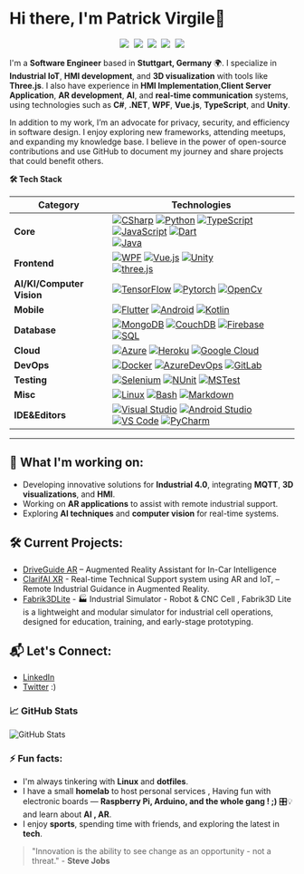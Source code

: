 # Hi there, I'm Patrick Virgile👋

<p align="center">
   <kbd>
  <a href="https://dev.to/virgiledjimgou58" title="Dev.to - @virgiledjimgou58"><img src="https://img.shields.io/badge/-VirgilDjimg58-a75fff?style=flat&logo=Dev.to&logoColor=white" /></a>
  <a href="https://stackoverflow.com/users/979052/chichikolon65" title="StackOverflow - Virgile Patrick"><img src="https://img.shields.io/badge/-PatrickDji-f48225?style=flat&logo=Stackoverflow&logoColor=white" /></a>
  <a href="https://www.linkedin.com/in/patrick-virgile-djimgou/" title="LinkedIn - Patrick DJimgou"><img src="https://img.shields.io/badge/-Patrick_Djimgou-0072b1?style=flat&logo=Linkedin&logoColor=white" /></a>
  <a href="https://www.reddit.com/user/virgiledjimgou58" title="Reddit - u/virgiledjimgou58"><img src="https://img.shields.io/badge/-PatDji58-ff4500?style=flat&logo=reddit&logoColor=white" /></a>
  <a href="http://virgiledjimgou.esy.es/" title="Personal Website - virgiledjimgou.esy.es"><img src="https://img.shields.io/badge/-virgiledjimgou.esy.es-00CCB4?style=flat&logo=ApacheSpark&logoColor=white" /></a>
  </kbd>
</p>

I'm a **Software Engineer** based in **Stuttgart, Germany** 🌍. I specialize in **Industrial IoT**, **HMI development**, and **3D visualization** with tools like **Three.js**. I also have experience in **HMI Implementation**,**Client Server Application**, **AR development**, **AI**, and **real-time communication** systems, using technologies such as **C#**, **.NET**, **WPF**, **Vue.js**, **TypeScript**, and **Unity**.

In addition to my work, I’m an advocate for privacy, security, and efficiency in software design. I enjoy exploring new frameworks, attending meetups, and expanding my knowledge base. I believe in the power of open-source contributions and use GitHub to document my journey and share projects that could benefit others.

<summary><b>🛠️ Tech Stack</b></summary>
    <p>

| **Category** | **Technologies** |
| - | - |
**Core** | [![CSharp](https://img.shields.io/static/v1?label=&message=Csharp&color=00ADD8&logo=csharp&logoColor=FFFFFF)](https://visualstudio.microsoft.com/de/) [![Python](https://img.shields.io/static/v1?label=&message=Python&color=3C78A9&logo=python&logoColor=FFFFFF)](https://www.python.org/) [![TypeScript](https://img.shields.io/static/v1?label=&message=TypeScript&color=3178C6&logo=typescript&logoColor=FFFFFF)](https://www.typescriptlang.org/) [![JavaScript](https://img.shields.io/static/v1?label=&message=JavaScript&color=F7DF1E&logo=javascript&logoColor=FFFFFF)](https://www.javascript.com/) [![Dart](https://img.shields.io/static/v1?label=&message=Dart&color=0175C2&logo=dart&logoColor=FFFFFF)](https://dart.dev/)<br>[![Java](https://img.shields.io/static/v1?label=&message=Java&color=007396&logo=java&logoColor=FFFFFF)](https://www.java.com/)
**Frontend** | [![WPF](https://img.shields.io/static/v1?label=&message=WPF&color=a545f0&logo=wpf&logoColor=FFFFFF)](https://learn.microsoft.com/en-us/dotnet/desktop/wpf/?view=netdesktop-9.0) [![Vue.js](https://img.shields.io/static/v1?label=&message=Vue.js&color=4FC08D&logo=vuedotjs&logoColor=FFFFFF)](https://vuejs.org/) [![Unity](https://img.shields.io/static/v1?label=&message=Unity&color=61DAFB&logo=unity&logoColor=FFFFFF)](https://unity.com/de) <br> [![three.js](https://img.shields.io/static/v1?label=&message=three.js&color=F9A03C&logo=treejs&logoColor=FFFFFF)](https://github.com/mrdoob/three.js/)
**AI/KI/Computer Vision** | [![TensorFlow](https://img.shields.io/static/v1?label=&message=Tensorflow&color=0078D4&logo=tensorflow&logoColor=FFFFFF)](https://www.tensorflow.org/) [![Pytorch](https://img.shields.io/static/v1?label=&message=Pytorch&color=430098&logo=pytorch&logoColor=FFFFFF)](https://pytorch.org/) [![OpenCv](https://img.shields.io/static/v1?label=&message=Opencv&color=4285F4&logo=opencv&logoColor=FFFFFF)](https://opencv.org/)
**Mobile** | [![Flutter](https://img.shields.io/static/v1?label=&message=Flutter&color=02569B&logo=flutter&logoColor=FFFFFF)](https://flutter.dev/) [![Android](https://img.shields.io/static/v1?label=&message=Android&color=3DDC84&logo=android&logoColor=FFFFFF)](https://developer.android.com/) [![Kotlin](https://img.shields.io/static/v1?label=&message=Kotlin&color=7F52FF&logo=kotlin&logoColor=FFFFFF)](https://kotlinlang.org/)
**Database** | [![MongoDB](https://img.shields.io/static/v1?label=&message=MongoDB&color=43B02A&logo=mongodb&logoColor=FFFFFF)](https://www.mongodb.com/) [![CouchDB](https://img.shields.io/static/v1?label=&message=CouchDB&color=17202C&logo=couchdb&logoColor=FFFFFF)](https://couchdb.apache.org/) [![Firebase](https://img.shields.io/static/v1?label=&message=Firebase&color=C21325&logo=firebase&logoColor=FFFFFF)](https://firebase.google.com/) [![SQL](https://img.shields.io/static/v1?label=&message=SQL&color=C21325&logo=sql&logoColor=FFFFFF)](https://de.wikipedia.org/wiki/SQL)
**Cloud** | [![Azure](https://img.shields.io/static/v1?label=&message=Azure&color=0078D4&logo=microsoftazure&logoColor=FFFFFF)](https://azure.microsoft.com/) [![Heroku](https://img.shields.io/static/v1?label=&message=Heroku&color=430098&logo=heroku&logoColor=FFFFFF)](https://heroku.com/) [![Google Cloud](https://img.shields.io/static/v1?label=&message=GCP&color=4285F4&logo=googlecloud&logoColor=FFFFFF)](https://cloud.google.com/)
**DevOps** | [![Docker](https://img.shields.io/static/v1?label=&message=Docker&color=2496ED&logo=docker&logoColor=FFFFFF)](https://docker.com/) [![AzureDevOps](https://img.shields.io/static/v1?label=&message=AzureDevOps&color=EE0000&logo=azure&logoColor=FFFFFF)](https://www.gartner.com/reviews/market/devops-platforms/vendor/microsoft/product/azure-devops) [![GitLab](https://img.shields.io/static/v1?label=&message=GitLab&color=343434&logo=gitlab&logoColor=FFFFFF)](https://www.gartner.com/reviews/market/devops-platforms/vendor/gitlab)
**Testing** | [![Selenium](https://img.shields.io/static/v1?label=&message=Selenium&color=43B02A&logo=selenium&logoColor=FFFFFF)](https://www.selenium.dev/) [![NUnit](https://img.shields.io/static/v1?label=&message=NUnit&color=17202C&logo=nuinit&logoColor=FFFFFF)](https://www.cypress.io/) [![MSTest](https://img.shields.io/static/v1?label=&message=MSTest&color=C21325&logo=mstest&logoColor=FFFFFF)](https://learn.microsoft.com/de-de/dotnet/core/testing/unit-testing-with-mstest)
**Misc** | [![Linux](https://img.shields.io/static/v1?label=&message=Linux&color=FCC624&logo=linux&logoColor=FFFFFF)](https://www.linux.org/) [![Bash](https://img.shields.io/static/v1?label=&message=Bash&color=4EAA25&logo=gnubash&logoColor=FFFFFF)](https://www.gnu.org/software/bash/) [![Markdown](https://img.shields.io/static/v1?label=&message=Markdown&color=000000&logo=markdown&logoColor=FFFFFF)](https://en.wikipedia.org/wiki/Markdown)
**IDE&Editors** | [![Visual Studio](https://img.shields.io/static/v1?label=&message=VisualStudio%20Code&color=9013FE&logo=visualstudio&logoColor=FFFFFF)](https://visualstudio.microsoft.com/de/) [![Android Studio](https://img.shields.io/static/v1?label=&message=AndroidStudio&color=019733&logo=android&logoColor=FFFFFF)](https://developer.android.com/studio?hl=de) [![VS Code](https://img.shields.io/static/v1?label=&message=VS%20Code&color=9013FE&logo=visualstudiocode&logoColor=FFFFFF)](https://code.visualstudio.com/) [![PyCharm](https://img.shields.io/static/v1?label=&message=Pycharm%20Code&color=9013FE&logo=pycharm&logoColor=FFFFFF)](https://www.jetbrains.com/de-de/pycharm/)

----      
  </p>
  
## 🚀 What I'm working on:
- Developing innovative solutions for **Industrial 4.0**, integrating **MQTT**, **3D visualizations**, and **HMI**.
- Working on **AR applications** to assist with remote industrial support.
- Exploring **AI techniques** and **computer vision** for real-time systems.
  
## 🛠️ Current Projects:
- [DriveGuide AR](https://github.com/VirgileDjimgou/DriveGuideAR) – Augmented Reality Assistant for In-Car Intelligence
- [ClarifAI XR](https://github.com/VirgileDjimgou/Project-3) - Real-time Technical Support system using AR and IoT, – Remote Industrial Guidance in Augmented Reality.
- [Fabrik3DLite](https://github.com/VirgileDjimgou/Fabrik3DLite) - 🏭 Industrial Simulator - Robot & CNC Cell , Fabrik3D Lite is a lightweight and modular simulator for industrial cell operations, designed for education, training, and early-stage prototyping.

## 📬 Let's Connect:
- [LinkedIn](https://www.linkedin.com/in/patrick-virgile-djimgou/)
- [Twitter](https://twitter.com/not-yet) :) 

### 📈 GitHub Stats
![GitHub Stats](https://github-readme-stats.vercel.app/api?username=VirgileDjimgou&show_icons=true&hide_title=true&count_private=true&hide=prs)

### ⚡ Fun facts:
- I'm always tinkering with **Linux** and **dotfiles**.
- I have a small **homelab** to host personal services , Having fun with electronic boards — **Raspberry Pi, Arduino, and the whole gang ! ;)** 🎛️💡 and learn about **AI , AR**.
- I enjoy **sports**, spending time with friends, and exploring the latest in **tech**.

> "Innovation is the ability to see change as an opportunity - not a threat." - **Steve Jobs**

